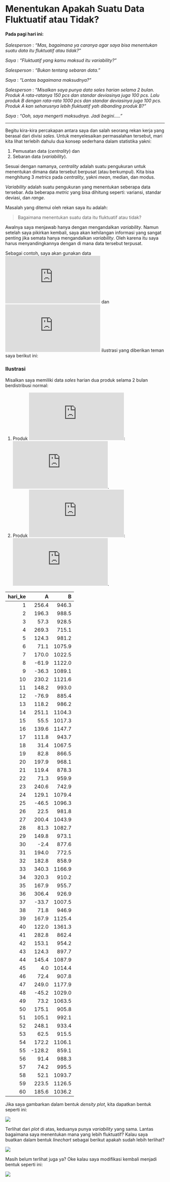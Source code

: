 Menentukan Apakah Suatu Data Fluktuatif atau Tidak?
================

#### Pada pagi hari ini:

*Salesperson* : *“Mas, bagaimana ya caranya agar saya bisa menentukan
suatu data itu fluktuatif atau tidak?”*

*Saya* : *“Fluktuatif yang kamu maksud itu variability?”*

*Salesperson* : *“Bukan tentang sebaran data.”*

*Saya* : *“Lantas bagaimana maksudnya?”*

*Salesperson* : *“Misalkan saya punya data *sales* harian selama 2
bulan. Produk A rata-ratanya 150 *pcs* dan standar deviasinya juga 100
*pcs*. Lalu produk B dengan rata-rata 1000 *pcs* dan standar deviasinya
juga 100 *pcs*. Produk A kan seharusnya lebih fluktuatif yah dibanding
produk B?”*

*Saya* : *“Ooh, saya mengerti maksudnya. Jadi begini…..”*

------------------------------------------------------------------------

Begitu kira-kira percakapan antara saya dan salah seorang rekan kerja
yang berasal dari divisi *sales*. Untuk menyelesaikan permasalahan
tersebut, mari kita lihat terlebih dahulu dua konsep sederhana dalam
statistika yakni:

1.  Pemusatan data (*centrality*) dan
2.  Sebaran data (*variability*).

Sesuai dengan namanya, *centrality* adalah suatu pengukuran untuk
menentukan dimana data tersebut berpusat (atau berkumpul). Kita bisa
menghitung 3 *metrics* pada *centrality*, yakni *mean*, median, dan
modus.

*Variability* adalah suatu pengukuran yang menentukan seberapa data
tersebar. Ada beberapa *metric* yang bisa dihitung seperti: variansi,
standar deviasi, dan *range*.

Masalah yang ditemui oleh rekan saya itu adalah:

> Bagaimana menentukan suatu data itu fluktuatif atau tidak?

Awalnya saya menjawab hanya dengan mengandalkan *variability*. Namun
setelah saya pikirkan kembali, saya akan kehilangan informasi yang
sangat penting jika semata hanya mengandalkan *variability*. Oleh karena
itu saya harus menyandingkannya dengan di mana data tersebut terpusat.

Sebagai contoh, saya akan gunakan data
![A](https://latex.codecogs.com/png.latex?A "A") dan
![B](https://latex.codecogs.com/png.latex?B "B") ilustrasi yang
diberikan teman saya berikut ini:

### Ilustrasi

Misalkan saya memiliki data *sales* harian dua produk selama 2 bulan
berdistribusi normal:

1.  Produk ![A](https://latex.codecogs.com/png.latex?A "A"):
    ![\mu = 150, \sigma = 100](https://latex.codecogs.com/png.latex?%5Cmu%20%3D%20150%2C%20%5Csigma%20%3D%20100 "\mu = 150, \sigma = 100").
2.  Produk ![B](https://latex.codecogs.com/png.latex?B "B"):
    ![\mu = 1000, \sigma = 100](https://latex.codecogs.com/png.latex?%5Cmu%20%3D%201000%2C%20%5Csigma%20%3D%20100 "\mu = 1000, \sigma = 100").

| hari_ke |      A |      B |
|--------:|-------:|-------:|
|       1 |  256.4 |  946.3 |
|       2 |  196.3 |  988.5 |
|       3 |   57.3 |  928.5 |
|       4 |  269.3 |  715.1 |
|       5 |  124.3 |  981.2 |
|       6 |   71.1 | 1075.9 |
|       7 |  170.0 | 1022.5 |
|       8 |  -61.9 | 1122.0 |
|       9 |  -36.3 | 1089.1 |
|      10 |  230.2 | 1121.6 |
|      11 |  148.2 |  993.0 |
|      12 |  -76.9 |  885.4 |
|      13 |  118.2 |  986.2 |
|      14 |  251.1 | 1104.3 |
|      15 |   55.5 | 1017.3 |
|      16 |  139.6 | 1147.7 |
|      17 |  111.8 |  943.7 |
|      18 |   31.4 | 1067.5 |
|      19 |   82.8 |  866.5 |
|      20 |  197.9 |  968.1 |
|      21 |  119.4 |  878.3 |
|      22 |   71.3 |  959.9 |
|      23 |  240.6 |  742.9 |
|      24 |  129.1 | 1079.4 |
|      25 |  -46.5 | 1096.3 |
|      26 |   22.5 |  981.8 |
|      27 |  200.4 | 1043.9 |
|      28 |   81.3 | 1082.7 |
|      29 |  149.8 |  973.1 |
|      30 |   -2.4 |  877.6 |
|      31 |  194.0 |  772.5 |
|      32 |  182.8 |  858.9 |
|      33 |  340.3 | 1166.9 |
|      34 |  320.3 |  910.2 |
|      35 |  167.9 |  955.7 |
|      36 |  306.4 |  926.9 |
|      37 |  -33.7 | 1007.5 |
|      38 |   71.8 |  946.9 |
|      39 |  167.9 | 1125.4 |
|      40 |  122.0 | 1361.3 |
|      41 |  282.8 |  862.4 |
|      42 |  153.1 |  954.2 |
|      43 |  124.3 |  897.7 |
|      44 |  145.4 | 1087.9 |
|      45 |    4.0 | 1014.4 |
|      46 |   72.4 |  907.8 |
|      47 |  249.0 | 1177.9 |
|      48 |  -45.2 | 1029.0 |
|      49 |   73.2 | 1063.5 |
|      50 |  175.1 |  905.8 |
|      51 |  105.1 |  992.1 |
|      52 |  248.1 |  933.4 |
|      53 |   62.5 |  915.5 |
|      54 |  172.2 | 1106.1 |
|      55 | -128.2 |  859.1 |
|      56 |   91.4 |  988.3 |
|      57 |   74.2 |  995.5 |
|      58 |   52.1 | 1093.7 |
|      59 |  223.5 | 1126.5 |
|      60 |  185.6 | 1036.2 |

Jika saya gambarkan dalam bentuk *density plot*, kita dapatkan bentuk
seperti ini:

![](post_files/figure-gfm/unnamed-chunk-2-1.png)<!-- -->

Terlihat dari *plot* di atas, keduanya punya *variability* yang sama.
Lantas bagaimana saya menentukan mana yang lebih fluktuatif? Kalau saya
buatkan dalam bentuk *linechart* sebagai berikut apakah sudah lebih
terlihat?

![](post_files/figure-gfm/unnamed-chunk-3-1.png)<!-- -->

Masih belum terlihat juga ya? Oke kalau saya modifikasi kembali menjadi
bentuk seperti ini:

![](post_files/figure-gfm/unnamed-chunk-4-1.png)<!-- -->
